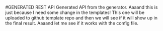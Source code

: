 #GENERATED REST API
Generated API from the generator. Aaaand this is just because I need some change in the templates! This one will be uploaded to github template repo and then we will see if it will show up in the final result. Aaaand let me see if it works with the config file.

